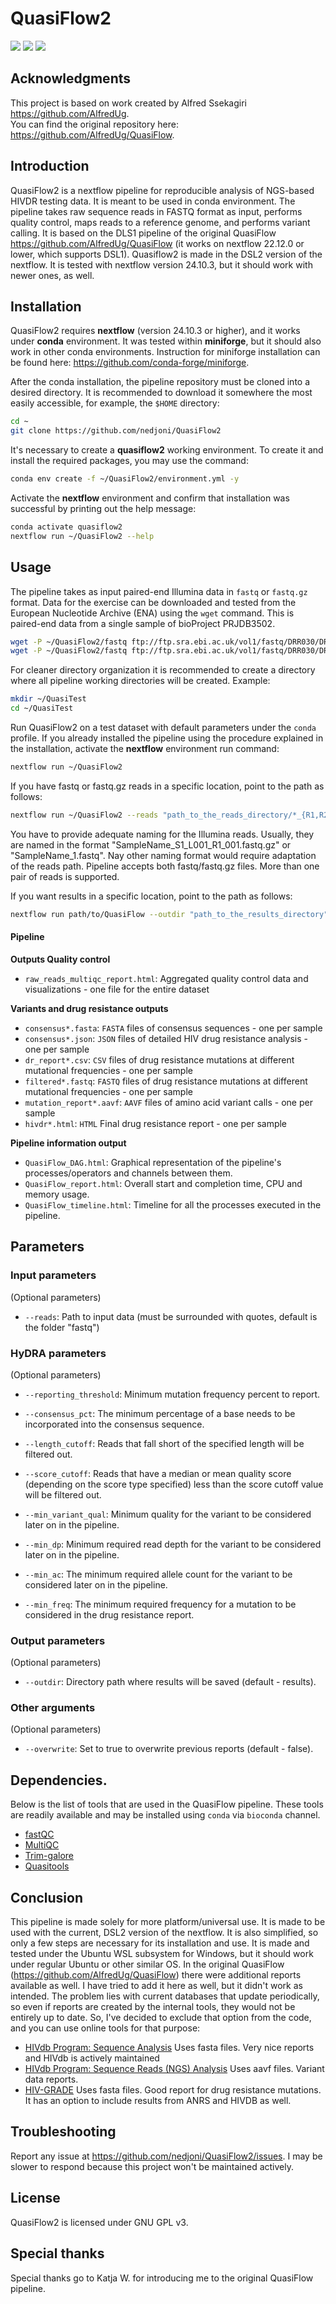 # QuasiFlow2

[![](https://img.shields.io/badge/nextflow-24.10.3-yellowgreen)](https://www.nextflow.io)
[![](https://img.shields.io/badge/uses-conda-yellowgreen)](https://docs.conda.io/projects/conda/en/latest/user-guide/install/index.html)
[![](https://img.shields.io/badge/License-GPLv3-blue.svg)](https://www.gnu.org/licenses/gpl-3.0)


## Acknowledgments

This project is based on work created by Alfred Ssekagiri https://github.com/AlfredUg.  
You can find the original repository here: https://github.com/AlfredUg/QuasiFlow.

## Introduction

QuasiFlow2 is a nextflow pipeline for reproducible analysis of NGS-based HIVDR testing data. It is meant to be used in conda environment. The pipeline takes raw sequence reads in FASTQ format as input, performs quality control, maps reads to a reference genome, and performs variant calling. It is based on the DLS1 pipeline of the original QuasiFlow https://github.com/AlfredUg/QuasiFlow (it works on nextflow 22.12.0 or lower, which supports DSL1). Quasiflow2 is made in the DSL2 version of the nextflow. It is tested with nextflow version 24.10.3, but it should work with newer ones, as well.  

## Installation

QuasiFlow2 requires **nextflow** (version 24.10.3 or higher), and it works under **conda** environment. It was tested within **miniforge**, but it should also work in other conda environments. Instruction for miniforge installation can be found here: https://github.com/conda-forge/miniforge. 

After the conda installation, the pipeline repository must be cloned into a desired directory. It is recommended to download it somewhere the most easily accessible, for example, the `$HOME` directory:

```bash
cd ~
git clone https://github.com/nedjoni/QuasiFlow2
```
It's necessary to create a **quasiflow2** working environment. To create it and install the required packages, you may use the command:

```bash
conda env create -f ~/QuasiFlow2/environment.yml -y
```

Activate the **nextflow** environment and confirm that installation was successful by printing out the help message:

```bash
conda activate quasiflow2
nextflow run ~/QuasiFlow2 --help
```

## Usage

The pipeline takes as input paired-end Illumina data in `fastq` or `fastq.gz` format. Data for the exercise can be downloaded and tested from the European Nucleotide Archive (ENA) using the `wget` command. This is paired-end data from a single sample of bioProject PRJDB3502.

```bash
wget -P ~/QuasiFlow2/fastq ftp://ftp.sra.ebi.ac.uk/vol1/fastq/DRR030/DRR030218/DRR030218_1.fastq.gz 
wget -P ~/QuasiFlow2/fastq ftp://ftp.sra.ebi.ac.uk/vol1/fastq/DRR030/DRR030218/DRR030218_2.fastq.gz 
```
For cleaner directory organization it is recommended to create a directory where all pipeline working directories will be created. Example:

```bash
mkdir ~/QuasiTest
cd ~/QuasiTest
```
Run QuasiFlow2 on a test dataset with default parameters under the `conda` profile. If you already installed the pipeline using the procedure explained in the installation, activate the **nextflow** environment run command:

```bash
nextflow run ~/QuasiFlow2
```

If you have fastq or fastq.gz reads in a specific location, point to the path as follows:
```bash
nextflow run ~/QuasiFlow2 --reads "path_to_the_reads_directory/*_{R1,R2,1,2}*.fastq{,.gz}" 
```
You have to provide adequate naming for the Illumina reads. Usually, they are named in the format "SampleName_S1_L001_R1_001.fastq.gz" or "SampleName_1.fastq". Nay other naming format would require adaptation of the reads path. Pipeline accepts both fastq/fastq.gz files. More than one pair of reads is supported.

If you want results in a specific location, point to the path as follows:
```bash
nextflow run path/to/QuasiFlow --outdir "path_to_the_results_directory" 
```

#### Pipeline 

**Outputs Quality control**

* `raw_reads_multiqc_report.html`: Aggregated quality control data and visualizations - one file for the entire dataset

**Variants and drug resistance outputs**

* `consensus*.fasta`: `FASTA` files of consensus sequences - one per sample
* `consensus*.json`: `JSON` files of detailed HIV drug resistance analysis - one per sample
* `dr_report*.csv`: `CSV` files of drug resistance mutations at different mutational frequencies - one per sample
* `filtered*.fastq`: `FASTQ` files of drug resistance mutations at different mutational frequencies - one per sample
* `mutation_report*.aavf`: `AAVF` files of amino acid variant calls - one per sample
* `hivdr*.html`: `HTML` Final drug resistance report - one per sample

**Pipeline information output**

* `QuasiFlow_DAG.html`: Graphical representation of the pipeline's processes/operators and channels between them.
* `QuasiFlow_report.html`: Overall start and completion time, CPU and memory usage.
* `QuasiFlow_timeline.html`: Timeline for all the processes executed in the pipeline.


## Parameters

### Input parameters

(Optional parameters)

* `--reads`: Path to input data (must be surrounded with quotes, default is the folder "fastq")

### HyDRA parameters

(Optional parameters)

* `--reporting_threshold`: Minimum mutation frequency percent to report.

* `--consensus_pct`: The minimum percentage of a base needs to be incorporated into the consensus sequence.

* `--length_cutoff`: Reads that fall short of the specified length will be filtered out.

* `--score_cutoff`: Reads that have a median or mean quality score (depending on the score type specified) less than the score cutoff value will be filtered out.

* `--min_variant_qual`: Minimum quality for the variant to be considered later on in the pipeline.

* `--min_dp`: Minimum required read depth for the variant to be considered later on in the pipeline.

* `--min_ac`: The minimum required allele count for the variant to be considered later on in the pipeline.

* `--min_freq`: The minimum required frequency for a mutation to be considered in the drug resistance report.


### Output parameters

(Optional parameters)

* `--outdir`: Directory path where results will be saved (default - results).

### Other arguments

(Optional parameters)

* `--overwrite`: Set to true to overwrite previous reports (default - false).

## Dependencies.

Below is the list of tools that are used in the QuasiFlow pipeline. These tools are readily available and may be installed using `conda` via `bioconda` channel.

+ [fastQC](http://www.bioinformatics.babraham.ac.uk/projects/fastqc)
+ [MultiQC](https://multiqc.info/)
+ [Trim-galore](https://github.com/FelixKrueger/TrimGalore)
+ [Quasitools](https://phac-nml.github.io/quasitools/)

## Conclusion

This pipeline is made solely for more platform/universal use. It is made to be used with the current, DSL2 version of the nextflow. It is also simplified, so only a few steps are necessary for its installation and use.
It is made and tested under the Ubuntu WSL subsystem for Windows, but it should work under regular Ubuntu or other similar OS. 
In the original QuasiFlow (https://github.com/AlfredUg/QuasiFlow) there were additional reports available as well. I have tried to add it here as well, but it didn't work as intended. The problem lies with current databases that update periodically, so even if reports are created by the internal tools, they would not be entirely up to date. So, I've decided to exclude that option from the code, and you can use online tools for that purpose:

+ [HIVdb Program: Sequence Analysis](https://hivdb.stanford.edu/hivdb/by-sequences/) Uses fasta files. Very nice reports and HIVdb is actively maintained
+ [HIVdb Program: Sequence Reads (NGS) Analysis](https://hivdb.stanford.edu/hivdb/by-reads/) Uses aavf files. Variant data reports.
+ [HIV-GRADE](https://www.hiv-grade.de/grade_new/) Uses fasta files. Good report for drug resistance mutations. It has an option to include results from ANRS and HIVDB as well.

## Troubleshooting

Report any issue at https://github.com/nedjoni/QuasiFlow2/issues. I may be slower to respond because this project won't be maintained actively.

## License

QuasiFlow2 is licensed under GNU GPL v3.


## Special thanks

Special thanks go to Katja W. for introducing me to the original QuasiFlow pipeline.